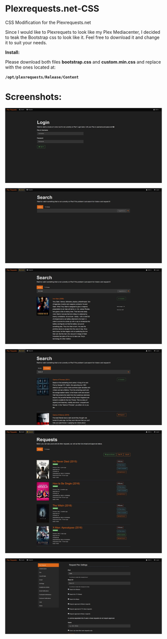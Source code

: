 # Plexrequests.net-CSS
CSS Modification for the Plexrequests.net

Since I would like to Plexrequets to look like my Plex Mediacenter, I decided to teak the Bootstrap css to look like it. Feel free to download it and change it to suit your needs.

**Install:**

Please download both files **bootstrap.css** and **custom.min.css** and replace with the ones located at:

**`/opt/plexrequests/Release/Content`**

# Screenshots:

![ScreenShot](https://github.com/MiuiSwitzerland/Plexrequests.net-CSS/blob/master/Screenshots/Home.jpg)

![ScreenShot](https://github.com/MiuiSwitzerland/Plexrequests.net-CSS/blob/master/Screenshots/mainpage.jpg)

![ScreenShot](https://github.com/MiuiSwitzerland/Plexrequests.net-CSS/blob/master/Screenshots/Search-Movies.jpg)

![ScreenShot](https://github.com/MiuiSwitzerland/Plexrequests.net-CSS/blob/master/Screenshots/Search-TVShows.jpg)

![ScreenShot](https://github.com/MiuiSwitzerland/Plexrequests.net-CSS/blob/master/Screenshots/Movies.jpg)

![ScreenShot](https://github.com/MiuiSwitzerland/Plexrequests.net-CSS/blob/master/Screenshots/Admin-Page.jpg)

